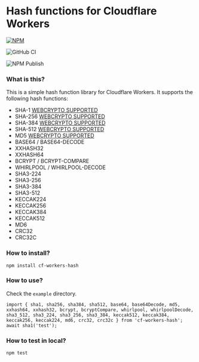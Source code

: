 # Hash functions for Cloudflare Workers

[![NPM](https://nodei.co/npm/cf-workers-hash.png?stars&downloads)](https://nodei.co/npm/cf-workers-hash/)

![GitHub CI](https://github.com/pigri/cf-workers-hash/actions/workflows/test.yaml/badge.svg)

![NPM Publish](https://github.com/pigri/cf-workers-hash/actions/workflows/publish.yaml/badge.svg)

### What is this?
This is a simple hash function library for Cloudflare Workers. It supports the following hash functions:
- SHA-1 [WEBCRYPTO SUPPORTED](https://developers.cloudflare.com/workers/runtime-apis/web-crypto/)
- SHA-256 [WEBCRYPTO SUPPORTED](https://developers.cloudflare.com/workers/runtime-apis/web-crypto/)
- SHA-384 [WEBCRYPTO SUPPORTED](https://developers.cloudflare.com/workers/runtime-apis/web-crypto/)
- SHA-512 [WEBCRYPTO SUPPORTED](https://developers.cloudflare.com/workers/runtime-apis/web-crypto/)
- MD5 [WEBCRYPTO SUPPORTED](https://developers.cloudflare.com/workers/runtime-apis/web-crypto/)
- BASE64 / BASE64-DECODE
- XXHASH32
- XXHASH64
- BCRYPT / BCRYPT-COMPARE
- WHIRLPOOL / WHIRLPOOL-DECODE
- SHA3-224
- SHA3-256
- SHA3-384
- SHA3-512
- KECCAK224
- KECCAK256
- KECCAK384
- KECCAK512
- MD6
- CRC32
- CRC32C

### How to install?
```
npm install cf-workers-hash
```

### How to use?

Check the `example` directory.

```
import { sha1, sha256, sha384, sha512, base64, base64Decode, md5, xxhash64, xxhash32, bcrypt, bcryptCompare, whirlpool, whirlpoolDecode, sha3_512, sha3_224, sha3_256, sha3_384, keccak512, keccak384, keccak256, keccak224, md6, crc32, crc32c } from 'cf-workers-hash';
await sha1('test');
```

### How to test in local?
```
npm test
```
